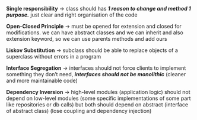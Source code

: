 **Single responsibility** → class should has ***1 reason to change and method 1 purpose.*** just clear and right organisation of the code
    
**Open-Closed Principle** → must be opened for extension and closed for modifications. we can have abstract classes and we can inherit and also extension keyword, so we can use parents methods and add ours

**Liskov Substitution** → subclass should be able to replace objects of a superclass without errors in a program
    
**Interface Segregation** → interfaces should not force clients to implement something they don’t need, ***interfaces should not be monolithic*** (cleaner and more maintainable code)
    
**Dependency Inversion** → high-level modules (application logic) should not depend on low-level modules (some specific implementations of some part like repositories or db calls) but both should depend on abstract (interface of abstract class) (lose coupling and dependency injection)